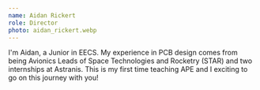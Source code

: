 ```yaml
---
name: Aidan Rickert
role: Director
photo: aidan_rickert.webp
---
```


I'm Aidan, a Junior in EECS. My experience in PCB design comes from being Avionics Leads of Space Technologies and Rocketry (STAR) and two internships at Astranis. This is my first time teaching APE and I exciting to go on this journey with you! 
